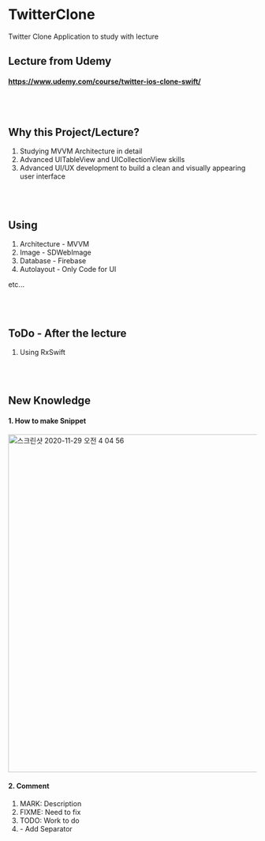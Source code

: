 # TwitterClone

Twitter Clone Application to study with lecture

## Lecture from Udemy
#### https://www.udemy.com/course/twitter-ios-clone-swift/

<br><br/>
## Why this Project/Lecture?
1. Studying MVVM Architecture in detail
2. Advanced UITableView and UICollectionView skills
3. Advanced UI/UX development to build a clean and visually appearing user interface

<br><br/>
## Using
1. Architecture - MVVM
2. Image - SDWebImage
3. Database - Firebase
4. Autolayout - Only Code for UI

etc...

<br><br/>
## ToDo - After the lecture
1. Using RxSwift

<br><br/>
## New Knowledge
#### 1. How to make Snippet
<img width="684" alt="스크린샷 2020-11-29 오전 4 04 56" src="https://user-images.githubusercontent.com/27776755/100524027-12ae5f00-31f8-11eb-813a-30892e49f497.png">


#### 2. Comment
1. MARK: Description
2. FIXME: Need to fix
3. TODO: Work to do
4. \- Add Separator
